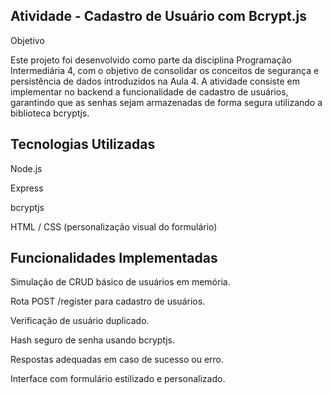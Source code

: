 Atividade - Cadastro de Usuário com Bcrypt.js
--- 
Objetivo

Este projeto foi desenvolvido como parte da disciplina Programação Intermediária 4, com o objetivo de consolidar os conceitos de segurança e persistência de dados introduzidos na Aula 4.
A atividade consiste em implementar no backend a funcionalidade de cadastro de usuários, garantindo que as senhas sejam armazenadas de forma segura utilizando a biblioteca bcryptjs.

Tecnologias Utilizadas
--- 
Node.js

Express

bcryptjs

HTML / CSS (personalização visual do formulário)

Funcionalidades Implementadas
---
Simulação de CRUD básico de usuários em memória.

Rota POST /register para cadastro de usuários.

Verificação de usuário duplicado.

Hash seguro de senha usando bcryptjs.

Respostas adequadas em caso de sucesso ou erro.

Interface com formulário estilizado e personalizado.

